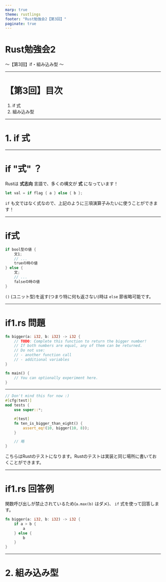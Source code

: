 ```yaml
---
marp: true
theme: rustlings
footer: "Rust勉強会2【第3回】"
paginate: true
---
```

<!--
_footer: ""
_paginate: skip
-->

<div class="topbottom-align">
<div class="slide-title">
    <h1>Rust勉強会2</h1>
</div>

<div class="slide-info">
    <div>〜【第3回】if・組み込み型 〜</div>
</div>
</div>

---

# 【第3回】目次

1. if 式
2. 組み込み型

---
<!--
footer: "Rust勉強会2【第3回】(1. if 式)"
-->

<div class="group-title">
    <h1>1. if 式</h1>
</div>

---

# if "式" ？

Rustは **式志向** 言語で、多くの構文が **式** になっています！

```rust
let val = if flag { a } else { b };
```

`if` も文ではなく式なので、上記のように三項演算子みたいに使うことができます！

---

# if式

```rust
if bool型の値 {
    文1;
    // ...
    trueの時の値
} else {
    文;
    // ...
    falseの時の値
}
```

`()` (ユニット型)を返す(つまり特に何も返さない)時は `else` 節省略可能です。

---

# if1.rs 問題

```rust
fn bigger(a: i32, b: i32) -> i32 {
    // TODO: Complete this function to return the bigger number!
    // If both numbers are equal, any of them can be returned.
    // Do not use:
    // - another function call
    // - additional variables
}

fn main() {
    // You can optionally experiment here.
}
```

---

```rust
// Don't mind this for now :)
#[cfg(test)]
mod tests {
    use super::*;

    #[test]
    fn ten_is_bigger_than_eight() {
        assert_eq!(10, bigger(10, 8));
    }

    // 略
}
```

こちらはRustのテストになります。Rustのテストは実装と同じ場所に書いておくことができます。

---

# if1.rs 回答例

関数呼び出しが禁止されているため(`a.max(b)` はダメ)、 `if` 式を使って回答します。

```rust
fn bigger(a: i32, b: i32) -> i32 {
    if a > b {
        a
    } else {
        b
    }
}
```

---
<!--
footer: "Rust勉強会2【第3回】(2. 組み込み型)"
-->

<div class="group-title">
    <h1>2. 組み込み型</h1>
</div>